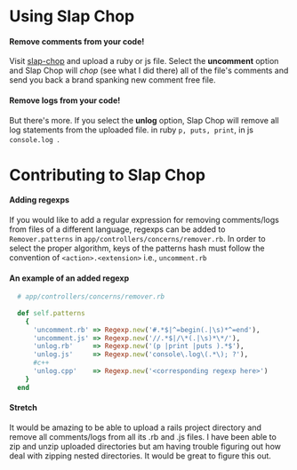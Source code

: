 # Using Slap Chop

#### Remove comments from your code!
Visit [slap-chop](https://slap-chop.herokuapp.com) and upload a ruby or js file. Select the **uncomment** option and Slap Chop will *chop* (see what I did there) all of the file's comments and send you back a brand spanking new comment free file.

#### Remove logs from your code!
But there's more. If you select the **unlog** option, Slap Chop will remove all log statements from the uploaded file. in ruby `p, puts, print`, in js `console.log `.


# Contributing to Slap Chop

#### Adding regexps
If you would like to add a regular expression for removing comments/logs from files of a different language, regexps can be added to `Remover.patterns` in `app/controllers/concerns/remover.rb`. In order to select the proper algorithm, keys of the patterns hash must follow the convention of `<action>.<extension>` i.e., `uncomment.rb`

#### An example of an added regexp
```ruby
  # app/controllers/concerns/remover.rb
  
  def self.patterns
    {
      'uncomment.rb' => Regexp.new('#.*$|^=begin(.|\s)*^=end'),
      'uncomment.js' => Regexp.new('//.*$|/\*(.|\s)*\*/'),
      'unlog.rb'     => Regexp.new('(p |print |puts ).*$'),
      'unlog.js'     => Regexp.new('console\.log\(.*\); ?'),
      #c++
      'unlog.cpp'    => Regexp.new('<corresponding regexp here>')
    }
  end
```

#### Stretch
It would be amazing to be able to upload a rails project directory and remove all comments/logs from all its .rb and .js files. I have been able to zip and unzip uploaded directories but am having trouble figuring out how deal with zipping nested directories. It would be great to figure this out.




